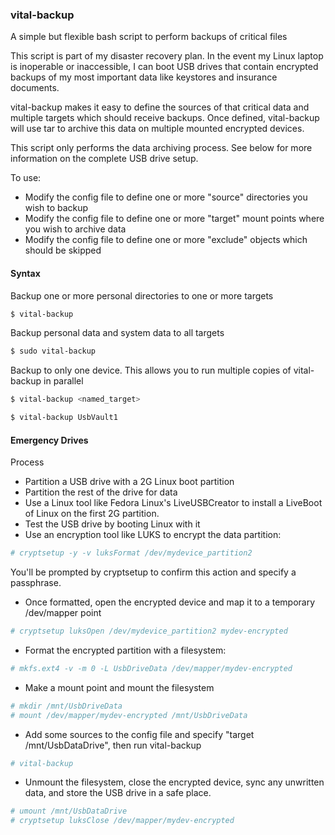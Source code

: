### vital-backup
A simple but flexible bash script to perform backups of critical files

This script is part of my disaster recovery plan.  In the event my Linux laptop is inoperable or inaccessible, I can boot USB drives that contain encrypted backups of my most important data like keystores and insurance documents.

vital-backup makes it easy to define the sources of that critical data and multiple targets which should receive backups.  Once defined, vital-backup will use tar to archive this data on multiple mounted encrypted devices.

This script only performs the data archiving process.  See below for more information on the complete USB drive setup.

To use:

* Modify the config file to define one or more "source" directories you wish to backup
* Modify the config file to define one or more "target" mount points where you wish to archive data
* Modify the config file to define one or more "exclude" objects which should be skipped

#### Syntax

Backup one or more personal directories to one or more targets

```bash
$ vital-backup
```

Backup personal data and system data to all targets

```bash
$ sudo vital-backup
```

Backup to only one device. This allows you to run multiple copies of vital-backup in parallel

```bash
$ vital-backup <named_target>
```

```bash
$ vital-backup UsbVault1
```

#### Emergency Drives

Process

* Partition a USB drive with a 2G Linux boot partition
* Partition the rest of the drive for data
* Use a Linux tool like Fedora Linux's LiveUSBCreator to install a LiveBoot of Linux on the first 2G partition.
* Test the USB drive by booting Linux with it
* Use an encryption tool like LUKS to encrypt the data partition:

```bash
# cryptsetup -y -v luksFormat /dev/mydevice_partition2
```
You'll be prompted by cryptsetup to confirm this action and specify a passphrase.

* Once formatted, open the encrypted device and map it to a temporary /dev/mapper point

```bash
# cryptsetup luksOpen /dev/mydevice_partition2 mydev-encrypted
```
* Format the encrypted partition with a filesystem:

```bash
# mkfs.ext4 -v -m 0 -L UsbDriveData /dev/mapper/mydev-encrypted
```
* Make a mount point and mount the filesystem

```bash
# mkdir /mnt/UsbDriveData
# mount /dev/mapper/mydev-encrypted /mnt/UsbDriveData
```

* Add some sources to the config file and specify "target /mnt/UsbDataDrive", then run vital-backup

```bash
# vital-backup
```
* Unmount the filesystem, close the encrypted device, sync any unwritten data, and store the USB drive in a safe place.

```bash
# umount /mnt/UsbDataDrive
# cryptsetup luksClose /dev/mapper/mydev-encrypted
```
